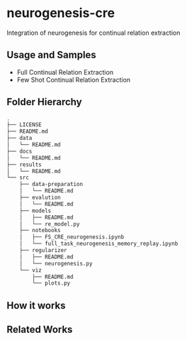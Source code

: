 # neurogenesis-cre
Integration of neurogenesis for continual relation extraction


## Usage and Samples
 * Full Continual Relation Extraction
 * Few Shot Continual Relation Extraction

## Folder Hierarchy
````bash 
.
├── LICENSE
├── README.md
├── data
│   └── README.md
├── docs
│   └── README.md
├── results
│   └── README.md
└── src
    ├── data-preparation
    │   └── README.md
    ├── evalution
    │   └── README.md
    ├── models
    │   ├── README.md
    │   └── re_model.py
    ├── notebooks
    │   ├── FS_CRE_neurogenesis.ipynb
    │   └── full_task_neurogenesis_memory_replay.ipynb
    ├── regularizer
    │   ├── README.md
    │   └── neurogenesis.py
    └── viz
        ├── README.md
        └── plots.py

````

## How it works


## Related Works
